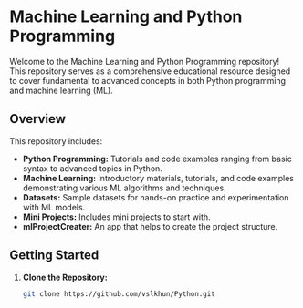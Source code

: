 
# Machine Learning and Python Programming

Welcome to the Machine Learning and Python Programming repository! This repository serves as a comprehensive educational resource designed to cover fundamental to advanced concepts in both Python programming and machine learning (ML).

## Overview

This repository includes:

- **Python Programming:** Tutorials and code examples ranging from basic syntax to advanced topics in Python.
- **Machine Learning:** Introductory materials, tutorials, and code examples demonstrating various ML algorithms and techniques.
- **Datasets:** Sample datasets for hands-on practice and experimentation with ML models.
- **Mini Projects:** Includes mini projects to start with.
- **mlProjectCreater:** An app that helps to create the project structure.

## Getting Started

1. **Clone the Repository:**
   ```bash
   git clone https://github.com/vslkhun/Python.git
